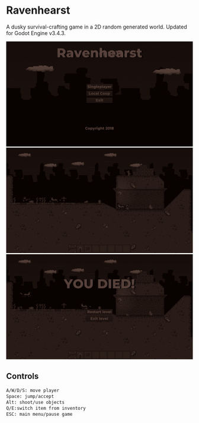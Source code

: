 # Ravenhearst
A dusky survival-crafting game in a 2D random generated world. Updated for Godot Engine v3.4.3.

<img src="screenshots/Ravenhearst_2022.03.12_11.08.30.49.png" alt="Ravenhearst">
<img src="screenshots/Ravenhearst_2022.03.12_11.08.36.12.png" alt="Ravenhearst">
<img src="screenshots/Ravenhearst_2022.03.12_11.08.20.67.png" alt="Ravenhearst">

## Controls

```
A/W/D/S: move player
Space: jump/accept
Alt: shoot/use objects
Q/E:switch item from inventory
ESC: main menu/pause game
```
